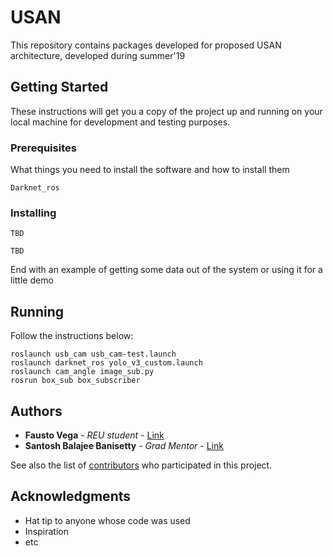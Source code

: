 # USAN

This repository contains packages developed for proposed USAN architecture, developed during  summer'19

## Getting Started

These instructions will get you a copy of the project up and running on your local machine for development and testing purposes. 

### Prerequisites

What things you need to install the software and how to install them

```
Darknet_ros
```

### Installing

```
TBD
```

```
TBD
```

End with an example of getting some data out of the system or using it for a little demo

## Running

Follow the instructions below:

```
roslaunch usb_cam usb_cam-test.launch
roslaunch darknet_ros yolo_v3_custom.launch
roslaunch cam_angle image_sub.py
rosrun box_sub box_subscriber
```

## Authors

* **Fausto Vega** - *REU student* - [Link](https://github.com/vegaf1)
* **Santosh Balajee Banisetty** - *Grad Mentor* - [Link](https://github.com/SantoshBanisetty)

See also the list of [contributors](https://github.com/your/project/contributors) who participated in this project.

## Acknowledgments

* Hat tip to anyone whose code was used
* Inspiration
* etc

